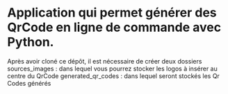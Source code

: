 # Application qui permet générer des QrCode en ligne de commande avec Python.
Après avoir cloné ce dépôt, il est nécessaire de créer deux dossiers
sources_images : dans lequel vous pourrez stocker les logos à insérer au centre du QrCode
generated_qr_codes : dans lequel seront stockés les Qr Codes générés